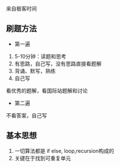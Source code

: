 来自极客时间

## 刷题方法

- 第一遍

1. 5-10分钟：读题和思考
2. 有思路，自己写，没有思路直接看题解
3. 背诵、默写，熟练
4. 自己写

看优秀的题解，看国际站题解和讨论


- 第二遍

不看答案，自己写

## 基本思想

1. 一切算法都是 if else, loop,recursion构成的
2. 关键在于找到可重复单元 

